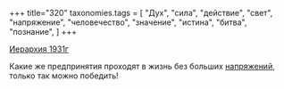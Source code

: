 +++
title="320"
taxonomies.tags = [
 "Дух",
 "сила",
 "действие",
 "свет",
 "напряжение",
 "человечество",
 "значение",
 "истина",
 "битва",
 "познание",
]
+++

[Иерархия 1931г](/agni/1931)

Какие же предпринятия проходят в жизнь без больших [напряжений](/tags/истина), только так можно победить!   

